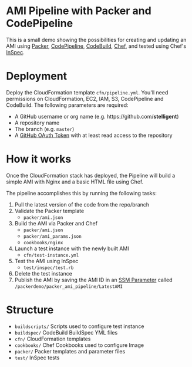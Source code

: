 # AMI Pipeline with Packer and CodePipeline
This is a small demo showing the possibilities for creating and updating an AMI using [Packer](https://www.packer.io/), [CodePipeline](https://aws.amazon.com/codepipeline/), [CodeBuild](https://aws.amazon.com/codebuild/), [Chef](https://www.chef.io), and tested using Chef's [InSpec](https://www.chef.io/inspec/).

# Deployment
Deploy the CloudFormation template `cfn/pipeline.yml`. You'll need permissions on CloudFormation, EC2, IAM, S3, CodePipeline and CodeBuild. The following parameters are required:

* A GitHub username or org name (e.g. ht<span>tps://github</span>.com/**stelligent**)
* A repository name
* The branch (e.g. `master`) 
* A [GitHub OAuth Token](https://help.github.com/articles/creating-a-personal-access-token-for-the-command-line/) with at least read access to the repository

# How it works
Once the CloudFormation stack has deployed, the Pipeline will build a simple AMI with Nginx and a basic HTML file using Chef.

The pipeline accomplishes this by running the following tasks:

1. Pull the latest version of the code from the repo/branch
2. Validate the Packer template
    * `packer/ami.json`
3. Build the AMI via Packer and Chef
    * `packer/ami.json`
    * `packer/ami_params.json`
    * `cookbooks/nginx`
4. Launch a test instance with the newly built AMI 
    * `cfn/test-instance.yml`
5. Test the AMI using InSpec
    * `test/inspec/test.rb`
6. Delete the test instance
7. Publish the AMI by saving the AMI ID in an [SSM Parameter](https://docs.aws.amazon.com/systems-manager/latest/userguide/systems-manager-paramstore.html) called `/packerdemo/packer_ami_pipeline/LatestAMI`

# Structure
* `buildscripts/` Scripts used to configure test instance
* `buildspec/` CodeBuild BuildSpec YML files
* `cfn/` CloudFormation templates
* `cookbooks/` Chef Cookbooks used to configure Image
* `packer/` Packer templates and parameter files
* `test/` InSpec tests


